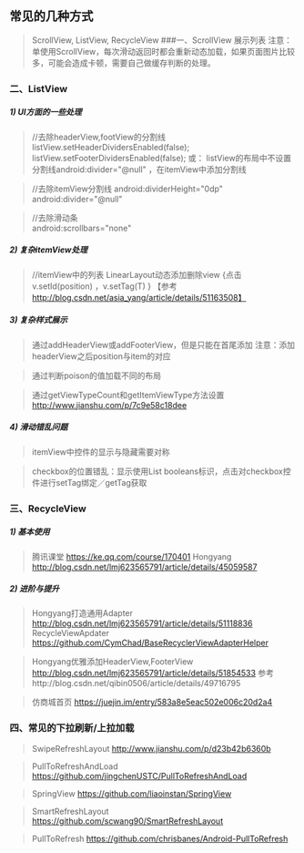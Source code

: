 ## 常见的几种方式
>ScrollView,  ListView,  RecycleView
###一、ScrollView 展示列表
>注意：单使用ScrollView，每次滑动返回时都会重新动态加载，如果页面图片比较多，可能会造成卡顿，需要自己做缓存判断的处理。
### 二、ListView
##### 1)  UI方面的一些处理
>//去除headerView,footView的分割线
listView.setHeaderDividersEnabled(false);
listView.setFooterDividersEnabled(false);
或：
listView的布局中不设置分割线android:divider="@null" ，在itemView中添加分割线

>//去除itemView分割线
android:dividerHeight="0dp"
android:divider="@null"

>//去除滑动条  
android:scrollbars="none"
##### 2) 复杂itemView处理
>//itemView中的列表
LinearLayout动态添加删除view {点击v.setId(position) ，v.setTag(T) }
【参考  http://blog.csdn.net/asia_yang/article/details/51163508】
##### 3)  复杂样式展示
>通过addHeaderView或addFooterView，但是只能在首尾添加
>注意：添加headerView之后position与item的对应

>通过判断poison的值加载不同的布局

>通过getViewTypeCount和getItemViewType方法设置
>http://www.jianshu.com/p/7c9e58c18dee
##### 4)  滑动错乱问题
>itemView中控件的显示与隐藏需要对称

>checkbox的位置错乱：显示使用List<boolean> booleans标识，点击对checkbox控件进行setTag绑定／getTag获取
### 三、RecycleView
##### 1) 基本使用
>腾讯课堂 https://ke.qq.com/course/170401
>Hongyang http://blog.csdn.net/lmj623565791/article/details/45059587
##### 2) 进阶与提升
>Hongyang打造通用Adapter http://blog.csdn.net/lmj623565791/article/details/51118836
>RecycleViewApdater  https://github.com/CymChad/BaseRecyclerViewAdapterHelper

>Hongyang优雅添加HeaderView,FooterView
http://blog.csdn.net/lmj623565791/article/details/51854533
>参考http://blog.csdn.net/qibin0506/article/details/49716795

>仿商城首页  https://juejin.im/entry/583a8e5eac502e006c20d2a4

### 四、常见的下拉刷新/上拉加载
>SwipeRefreshLayout  http://www.jianshu.com/p/d23b42b6360b

>PullToRefreshAndLoad https://github.com/jingchenUSTC/PullToRefreshAndLoad

>SpringView https://github.com/liaoinstan/SpringView

>SmartRefreshLayout  https://github.com/scwang90/SmartRefreshLayout

>PullToRefresh https://github.com/chrisbanes/Android-PullToRefresh
